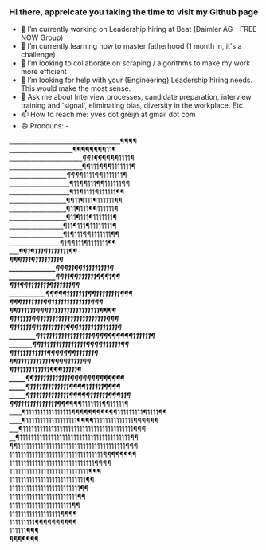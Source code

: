 ### Hi there, appreicate you taking the time to visit my Github page

- 🔭 I’m currently working on Leadership hiring at Beat (Daimler AG - FREE NOW Group)
- 🌱 I’m currently learning how to master fatherhood (1 month in, it's a challenge)
- 👯 I’m looking to collaborate on scraping / algorithms to make my work more efficient
- 🤔 I’m looking for help with your (Engineering) Leadership hiring needs. This would make the most sense. 
- 💬 Ask me about Interview processes, candidate preparation, interview training and 'signal', eliminating bias, diversity in the workplace. Etc.
- 📫 How to reach me: yves dot greijn at gmail dot com
- 😄 Pronouns: -

___________________________________¶¶¶¶          
________________________¶¶¶¶____¶¶¶¶11¶             
________________________¶¶1¶¶_¶¶¶¶1111¶             
_______________________¶¶111¶¶¶1111111¶             
___________________¶¶¶_¶1111¶¶1111111¶              
___________________¶11¶¶111¶¶111111¶¶               
___________________¶11¶1111¶111111¶¶                
__________________¶¶11¶111¶111111¶¶                 
__________________¶11¶111¶¶111111¶                  
__________________¶11¶111¶1111111¶                  
_________________¶11¶111¶11111111¶                  
_________________¶1¶111¶¶1111111¶¶                  
________________¶1¶¶111¶1111111¶¶                   
_______________¶¶1¶111¶1111111¶¶                    
_______________¶¶¶111¶11111111¶                     
______________¶¶¶11¶¶111111111¶                     
______________¶¶11¶¶111111¶¶¶1¶¶                    
_____________¶11¶¶1111111¶111111¶¶                  
___________¶¶¶¶¶1111111¶¶11111111¶¶¶                
__________¶¶¶1111111¶¶1111111111111¶¶¶              
_________¶¶111111¶¶¶11111111111111111¶¶¶¶           
_________¶111111¶¶1111111111111111111111¶¶¶         
_________¶111111¶1111111111¶¶¶1111111111111¶        
________¶11111111111111111¶¶_¶¶¶¶¶¶¶¶111111¶        
_______¶¶111111111111111¶¶¶________¶111111¶¶        
_______¶11111111111¶¶¶¶¶¶__________¶111111¶         
______¶¶11111111111¶¶_____________¶¶11111¶¶        
______¶111111111111¶______________¶¶11111¶         
_____¶¶111111111111¶________________¶¶¶¶¶¶¶¶¶¶¶¶   
_____¶1111111111111¶________________¶¶¶111111¶¶¶¶  
_____¶1111111111111¶¶_____________¶¶¶111111¶¶¶11¶  
____¶¶1111111111111¶¶¶_________¶¶¶1111111¶¶11111¶  
____¶1111111111111111¶¶¶¶¶¶¶¶¶¶¶111111111¶1111¶¶ 
____¶111111111111111111¶¶¶¶11111111111111¶¶¶¶¶¶  
___¶111111111111111111111111111111111111111¶¶¶   
__¶111111111111111111111111111111111111111¶¶     
¶¶11111111111111111111111111111111111111¶¶¶      
111111111111111111111111111111111¶¶¶¶¶¶¶¶        
111111111111111111111111111111¶¶¶¶               
1111111111111111111111111111¶¶¶                  
111111111111111111111111111¶¶                    
1111111111111111111111111¶¶                      
111111111111111111111111¶¶                       
1111111111111111111111¶¶                         
111111111111111111¶¶¶¶                           
111111111¶¶¶¶¶¶¶¶¶¶                              
111111¶¶¶                                        
¶¶¶¶¶¶¶


<!--



-->



